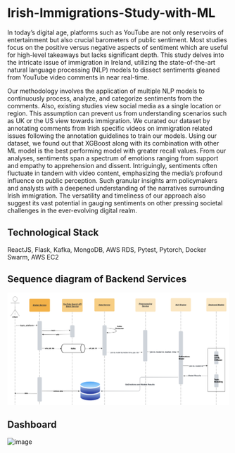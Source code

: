 
# Irish-Immigrations-Study-with-ML
  
In today’s digital age, platforms such as YouTube are not only reservoirs of entertainment but also crucial barometers of public sentiment. Most studies focus on the positive versus negative aspects of sentiment which are useful for high-level takeaways but lacks significant depth. This study delves into the intricate issue of immigration in Ireland, utilizing the state-of-the-art natural language processing (NLP) models to dissect sentiments gleaned from YouTube video comments in near real-time. 

Our methodology involves the application of multiple NLP models to continuously process, analyze, and categorize sentiments from the comments. Also, existing studies view social media as a single location or region. This assumption can prevent us from understanding scenarios such as UK or the US view towards immigration. We curated our dataset by annotating comments from Irish specific videos on immigration related issues following the annotation guidelines to train our models. Using our dataset, we found out that XGBoost along with its combination with other ML model is the best performing model with greater recall values. From our analyses, sentiments span a spectrum of emotions ranging from support and empathy to apprehension and dissent. Intriguingly, sentiments often fluctuate in tandem with video content, emphasizing the media’s profound influence on public perception. Such granular insights arm policymakers and analysts with a deepened understanding of the narratives surrounding Irish immigration. The versatility and timeliness of our approach also suggest its vast potential in gauging sentiments on other pressing societal challenges in the ever-evolving digital realm. 

## Technological Stack

ReactJS, Flask, Kafka, MongoDB, AWS RDS, Pytest, Pytorch, Docker Swarm, AWS EC2

## Sequence diagram of Backend Services

![image-20240325153524165](README.assets/image-20240325153524165.png)

## Dashboard
![image](https://github.com/user-attachments/assets/d8a3b3f1-a8ef-49b6-a47a-e78caa7c2b63)
